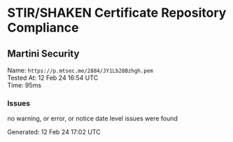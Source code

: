 # STIR/SHAKEN Certificate Repository Compliance

## Martini Security

Name: `https://p.mtsec.me/2884/JY1Lb28Bzhgh.pem`\
Tested At: 12 Feb 24 16:54 UTC\
Time: 95ms

### Issues

no warning, or error, or notice date level issues were found

Generated: 12 Feb 24 17:02 UTC